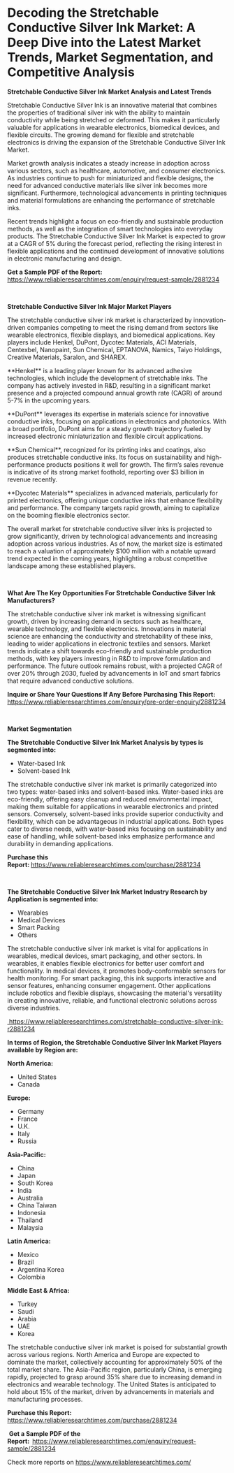 <p><h1>Decoding the Stretchable Conductive Silver Ink Market: A Deep Dive into the Latest Market Trends, Market Segmentation, and Competitive Analysis</h1></p><p><strong>Stretchable Conductive Silver Ink Market Analysis and Latest Trends</strong></p>
<p><p>Stretchable Conductive Silver Ink is an innovative material that combines the properties of traditional silver ink with the ability to maintain conductivity while being stretched or deformed. This makes it particularly valuable for applications in wearable electronics, biomedical devices, and flexible circuits. The growing demand for flexible and stretchable electronics is driving the expansion of the Stretchable Conductive Silver Ink Market.</p><p>Market growth analysis indicates a steady increase in adoption across various sectors, such as healthcare, automotive, and consumer electronics. As industries continue to push for miniaturized and flexible designs, the need for advanced conductive materials like silver ink becomes more significant. Furthermore, technological advancements in printing techniques and material formulations are enhancing the performance of stretchable inks.</p><p>Recent trends highlight a focus on eco-friendly and sustainable production methods, as well as the integration of smart technologies into everyday products. The Stretchable Conductive Silver Ink Market is expected to grow at a CAGR of 5% during the forecast period, reflecting the rising interest in flexible applications and the continued development of innovative solutions in electronic manufacturing and design.</p></p>
<p><strong>Get a Sample PDF of the Report:&nbsp;</strong> <a href="https://www.reliableresearchtimes.com/enquiry/request-sample/2881234?utm_campaign=3033&utm_medium=2&utm_source=Github&utm_content=ia&utm_term=12032025&utm_id=stretchable-conductive-silver-ink">https://www.reliableresearchtimes.com/enquiry/request-sample/2881234</a></p>
<p>&nbsp;</p>
<p><strong>Stretchable Conductive Silver Ink Major Market Players</strong></p>
<p><p>The stretchable conductive silver ink market is characterized by innovation-driven companies competing to meet the rising demand from sectors like wearable electronics, flexible displays, and biomedical applications. Key players include Henkel, DuPont, Dycotec Materials, ACI Materials, Centexbel, Nanopaint, Sun Chemical, EPTANOVA, Namics, Taiyo Holdings, Creative Materials, Saralon, and SHAREX.</p><p>**Henkel** is a leading player known for its advanced adhesive technologies, which include the development of stretchable inks. The company has actively invested in R&D, resulting in a significant market presence and a projected compound annual growth rate (CAGR) of around 5-7% in the upcoming years.</p><p>**DuPont** leverages its expertise in materials science for innovative conductive inks, focusing on applications in electronics and photonics. With a broad portfolio, DuPont aims for a steady growth trajectory fueled by increased electronic miniaturization and flexible circuit applications.</p><p>**Sun Chemical**, recognized for its printing inks and coatings, also produces stretchable conductive inks. Its focus on sustainability and high-performance products positions it well for growth. The firm’s sales revenue is indicative of its strong market foothold, reporting over $3 billion in revenue recently.</p><p>**Dycotec Materials** specializes in advanced materials, particularly for printed electronics, offering unique conductive inks that enhance flexibility and performance. The company targets rapid growth, aiming to capitalize on the booming flexible electronics sector.</p><p>The overall market for stretchable conductive silver inks is projected to grow significantly, driven by technological advancements and increasing adoption across various industries. As of now, the market size is estimated to reach a valuation of approximately $100 million with a notable upward trend expected in the coming years, highlighting a robust competitive landscape among these established players.</p></p>
<p>&nbsp;</p>
<p><strong>What Are The Key Opportunities For Stretchable Conductive Silver Ink Manufacturers?</strong></p>
<p><p>The stretchable conductive silver ink market is witnessing significant growth, driven by increasing demand in sectors such as healthcare, wearable technology, and flexible electronics. Innovations in material science are enhancing the conductivity and stretchability of these inks, leading to wider applications in electronic textiles and sensors. Market trends indicate a shift towards eco-friendly and sustainable production methods, with key players investing in R&D to improve formulation and performance. The future outlook remains robust, with a projected CAGR of over 20% through 2030, fueled by advancements in IoT and smart fabrics that require advanced conductive solutions.</p></p>
<p><strong>Inquire or Share Your Questions If Any Before Purchasing This Report:</strong> <a href="https://www.reliableresearchtimes.com/enquiry/pre-order-enquiry/2881234?utm_campaign=3033&utm_medium=2&utm_source=Github&utm_content=ia&utm_term=12032025&utm_id=stretchable-conductive-silver-ink">https://www.reliableresearchtimes.com/enquiry/pre-order-enquiry/2881234</a></p>
<p>&nbsp;</p>
<p><strong>Market Segmentation</strong></p>
<p><strong>The Stretchable Conductive Silver Ink Market Analysis by types is segmented into:</strong></p>
<p><ul><li>Water-based Ink</li><li>Solvent-based Ink</li></ul></p>
<p><p>The stretchable conductive silver ink market is primarily categorized into two types: water-based inks and solvent-based inks. Water-based inks are eco-friendly, offering easy cleanup and reduced environmental impact, making them suitable for applications in wearable electronics and printed sensors. Conversely, solvent-based inks provide superior conductivity and flexibility, which can be advantageous in industrial applications. Both types cater to diverse needs, with water-based inks focusing on sustainability and ease of handling, while solvent-based inks emphasize performance and durability in demanding applications.</p></p>
<p><strong>Purchase this Report:&nbsp;</strong><a href="https://www.reliableresearchtimes.com/purchase/2881234?utm_campaign=3033&utm_medium=2&utm_source=Github&utm_content=ia&utm_term=12032025&utm_id=stretchable-conductive-silver-ink">https://www.reliableresearchtimes.com/purchase/2881234</a></p>
<p>&nbsp;</p>
<p><strong>The Stretchable Conductive Silver Ink Market Industry Research by Application is segmented into:</strong></p>
<p><ul><li>Wearables</li><li>Medical Devices</li><li>Smart Packing</li><li>Others</li></ul></p>
<p><p>The stretchable conductive silver ink market is vital for applications in wearables, medical devices, smart packaging, and other sectors. In wearables, it enables flexible electronics for better user comfort and functionality. In medical devices, it promotes body-conformable sensors for health monitoring. For smart packaging, this ink supports interactive and sensor features, enhancing consumer engagement. Other applications include robotics and flexible displays, showcasing the material's versatility in creating innovative, reliable, and functional electronic solutions across diverse industries.</p></p>
<p><a href="https://www.reliableresearchtimes.com/stretchable-conductive-silver-ink-r2881234?utm_campaign=3033&utm_medium=2&utm_source=Github&utm_content=ia&utm_term=12032025&utm_id=stretchable-conductive-silver-ink">&nbsp;https://www.reliableresearchtimes.com/stretchable-conductive-silver-ink-r2881234</a></p>
<p><strong>In terms of Region, the Stretchable Conductive Silver Ink Market Players available by Region are:</strong></p>
<p>
    <p> <strong> North America: </strong>
        <ul>
            <li>United States</li>
            <li>Canada</li>
        </ul>
        </p> 
    <p> <strong> Europe: </strong>
        <ul>
            <li>Germany</li>
            <li>France</li>
            <li>U.K.</li>
            <li>Italy</li>
            <li>Russia</li>
        </ul>
        </p> 
    <p> <strong> Asia-Pacific: </strong>
        <ul>
            <li>China</li>
            <li>Japan</li>
            <li>South Korea</li>
            <li>India</li>
            <li>Australia</li>
            <li>China Taiwan</li>
            <li>Indonesia</li>
            <li>Thailand</li>
            <li>Malaysia</li>
        </ul>
        </p> 
    <p> <strong> Latin America: </strong>
        <ul>
            <li>Mexico</li>
            <li>Brazil</li>
            <li>Argentina Korea</li>
            <li>Colombia</li>
        </ul>
        </p> 
    <p> <strong> Middle East & Africa: </strong>
        <ul>
            <li>Turkey</li>
            <li>Saudi</li>
            <li>Arabia</li>
            <li>UAE</li>
            <li>Korea</li>
        </ul>
    </p>
    </p>
<p><p>The stretchable conductive silver ink market is poised for substantial growth across various regions. North America and Europe are expected to dominate the market, collectively accounting for approximately 50% of the total market share. The Asia-Pacific region, particularly China, is emerging rapidly, projected to grasp around 35% share due to increasing demand in electronics and wearable technology. The United States is anticipated to hold about 15% of the market, driven by advancements in materials and manufacturing processes.</p></p>
<p><strong>Purchase this Report: </strong><a href="https://www.reliableresearchtimes.com/purchase/2881234?utm_campaign=3033&utm_medium=2&utm_source=Github&utm_content=ia&utm_term=12032025&utm_id=stretchable-conductive-silver-ink">https://www.reliableresearchtimes.com/purchase/2881234</a></p>
<p>&nbsp;<strong>Get a Sample PDF of the Report:&nbsp;&nbsp;</strong><a href="https://www.reliableresearchtimes.com/enquiry/request-sample/2881234?utm_campaign=3033&utm_medium=2&utm_source=Github&utm_content=ia&utm_term=12032025&utm_id=stretchable-conductive-silver-ink">https://www.reliableresearchtimes.com/enquiry/request-sample/2881234</a></p>
<p><strong></strong></p>
<p>Check more reports on <a href="https://www.reliableresearchtimes.com/?utm_campaign=3033&utm_medium=2&utm_source=Github&utm_content=ia&utm_term=12032025&utm_id=stretchable-conductive-silver-ink">https://www.reliableresearchtimes.com/</a></p>